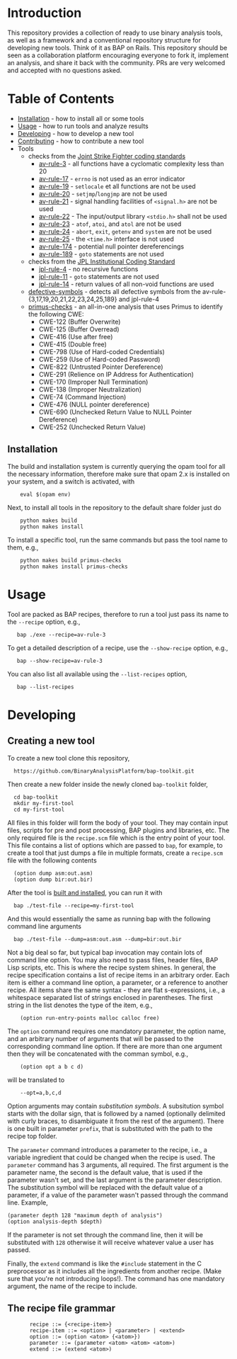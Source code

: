 # Introduction

This repository provides a collection of ready to use binary analysis tools,
as well as a framework and a conventional repository structure for developing
new tools. Think of it as BAP on Rails. This repository should be seen as a collaboration
platform encouraging everyone to fork it, implement an analysis, and share it back with
the community. PRs are very welcomed and accepted with no questions asked.

# Table of Contents

- [Installation](#installation) - how to install all or some tools
- [Usage](#usage) - how to run tools and analyze results
- [Developing](#developing) - how to develop a new tool
- [Contributing](#contributing) - how to contribute a new tool
- Tools
  - checks from the [Joint Strike Fighter coding standards](http://stroustrup.com/JSF-AV-rules.pdf)
    - [av-rule-3](av-rule-3/descr) - all functions have a cyclomatic complexity less than 20
    - [av-rule-17](av-rule-17/descr) - `errno` is not used as an error indicator
    - [av-rule-19](av-rule-19/descr) - `setlocale` et all functions are not be used
    - [av-rule-20](av-rule-20/descr) - `setjmp`/`longjmp` are not be used
    - [av-rule-21](av-rule-21/descr) - signal handling facilities of `<signal.h>` are not be used
    - [av-rule-22](av-rule-22/descr) - The input/output library `<stdio.h>` shall not be used
    - [av-rule-23](av-rule-23/descr) - `atof`, `atoi`, and `atol` are not be used
    - [av-rule-24](av-rule-24/descr) - `abort`, `exit`, `getenv` and `system` are not be used
    - [av-rule-25](av-rule-25/descr) - the `<time.h>` interface is not used
    - [av-rule-174](av-rule-174/descr) - potential null pointer dereferencings
    - [av-rule-189](av-rule-189/descr) - `goto` statements are not used
  - checks from the [JPL Institutional Coding Standard](http://bsivko.pbworks.com/w/file/fetch/68132300/JPL_Coding_Standard_C.pdf)
    - [jpl-rule-4](jpl-rule-4/descr) - no recursive functions
    - [jpl-rule-11](jpl-rule-11/descr) - `goto` statements are not used
    - [jpl-rule-14](jpl-rule-14/descr) - return values of all non-void functions are used
  - [defective-symbols](defective-symbol/descr) - detects all defective symbols from the av-rule-{3,17,19,20,21,22,23,24,25,189} and jpl-rule-4
  - [primus-checks](primus-checks/descr) - an all-in-one analysis that uses Primus to identify the following CWE:
    - CWE-122 (Buffer Overwrite)
    - CWE-125 (Buffer Overread)
    - CWE-416 (Use after free)
    - CWE-415 (Double free)
    - CWE-798 (Use of Hard-coded Credentials)
    - CWE-259 (Use of Hard-coded Password)
    - CWE-822 (Untrusted Pointer Dereference)
    - CWE-291 (Relience on IP Address for Authentication)
    - CWE-170 (Improper Null Termination)
    - CWE-138 (Improper Neutralization)
    - CWE-74  (Command Injection)
    - CWE-476 (NULL pointer dereference)
    - CWE-690 (Unchecked Return Value to NULL Pointer Dereference)
    - CWE-252 (Unchecked Return Value)



## Installation

The build and installation system is currently querying the opam tool for all the
necessary information, therefore make sure that opam 2.x is installed on your
system, and a switch is activated, with

        eval $(opam env)

Next, to install all tools in the repository to the default share folder just do


        python makes build
        python makes install

To install a specific tool, run the same commands but pass the tool name to them, e.g.,

        python makes build primus-checks
        python makes install primus-checks

# Usage

Tool are packed as BAP recipes,  therefore to run a tool just pass its name to the `--recipe` option, e.g.,

       bap ./exe --recipe=av-rule-3

To get a detailed description of a recipe, use the `--show-recipe` option, e.g.,

       bap --show-recipe=av-rule-3

You can also list all available using the `--list-recipes` option,

       bap --list-recipes


# Developing

## Creating a new tool

To create a new tool clone this repository,

      https://github.com/BinaryAnalysisPlatform/bap-toolkit.git

Then create a new folder inside the newly cloned `bap-toolkit` folder,

      cd bap-toolkit
      mkdir my-first-tool
      cd my-first-tool

All files in this folder will form the body of your tool. They may contain input
files, scripts for pre and post processing, BAP plugins and libraries, etc. The only
required file is the `recipe.scm` file which is the entry point of your tool. This
file contains a list of options which are passed to `bap`, for example, to create a
tool that just dumps a file in multiple formats, create a `recipe.scm` file with the
following contents

      (option dump asm:out.asm)
      (option dump bir:out.bir)

After the tool is [built and installed](#installation), you can run it with

      bap ./test-file --recipe=my-first-tool

And this would essentially the same as running bap with the following command line arguments

      bap ./test-file --dump=asm:out.asm --dump=bir:out.bir

Not a big deal so far, but typical bap invocation may contain lots of command line option.
You may also need to pass files, header files, BAP Lisp scripts, etc. This is where the recipe
system shines. In general, the recipe specification contains a list of recipe items in
an arbitrary order. Each item is either a command line option, a parameter, or a reference to
another recipe. All items share the same syntax - they are flat s-expressions, i.e., a whitespace
separated list of strings enclosed in parentheses. The first string in the list denotes the type
of the item, e.g.,

        (option run-entry-points malloc calloc free)


The `option` command requires one mandatory parameter, the option name,
and an arbitrary number of arguments that will be passed to the
corresponding command line option. If there are more than one argument
then they will be concatenated with the comman symbol, e.g.,

        (option opt a b c d)

will be translated to

        --opt=a,b,c,d

Option arguments may contain _substitution symbols_. A subsitution
symbol starts with the dollar sign, that is followed by a named
(optionally delimited with curly braces, to disambiguate it from the
rest of the argument). There is one built in parameter `prefix`,
that is substituted with the path to the recipe top folder.

The `parameter` command introduces a parameter to the recipe, i.e., a
variable ingredient that could be changed when the recipe is used. The
`parameter` command has 3 arguments, all required. The first argument is
the parameter name, the second is the default value, that is used if
the parameter wasn't set, and the last argument is the parameter
description. The substitution symbol will be replaced with the default
value of a parameter, if a value of the parameter wasn't passed through
the command line. Example,

    (parameter depth 128 "maximum depth of analysis")
    (option analysis-depth $depth)


If the parameter is not set through the command line, then it will be
substituted with `128` otherwise it will receive whatever value a user
has passed.

Finally, the `extend` command is like the `#include` statement in the C
preprocessor as it includes all the ingredients from another
recipe. (Make sure that you're not introducing loops!). The command
has one mandatory argument, the name of the recipe to include.

## The recipe file grammar

           recipe ::= {<recipe-item>}
           recipe-item ::= <option> | <parameter> | <extend>
           option ::= (option <atom> {<atom>})
           parameter ::= (parameter <atom> <atom> <atom>)
           extend ::= (extend <atom>)
